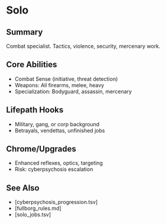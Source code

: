 # Solo

## Summary
Combat specialist. Tactics, violence, security, mercenary work.

## Core Abilities
- Combat Sense (initiative, threat detection)
- Weapons: All firearms, melee, heavy
- Specialization: Bodyguard, assassin, mercenary

## Lifepath Hooks
- Military, gang, or corp background
- Betrayals, vendettas, unfinished jobs

## Chrome/Upgrades
- Enhanced reflexes, optics, targeting
- Risk: cyberpsychosis escalation

## See Also
- [cyberpsychosis_progression.tsv]
- [fullborg_rules.md]
- [solo_jobs.tsv]